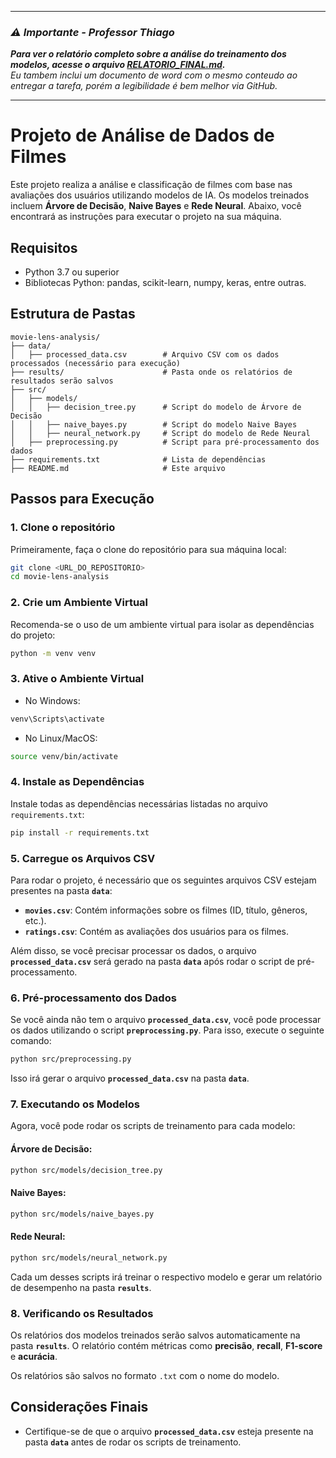 
---

### _⚠️ **Importante - Professor Thiago**_

_**Para ver o relatório completo sobre a análise do treinamento dos modelos, acesse o arquivo [RELATORIO_FINAL.md](./RELATORIO_FINAL.md).**  
Eu tambem inclui um documento de word com o mesmo conteudo ao entregar a tarefa, porém a legibilidade é bem melhor via GitHub._

---

# Projeto de Análise de Dados de Filmes

Este projeto realiza a análise e classificação de filmes com base nas avaliações dos usuários utilizando modelos de IA. Os modelos treinados incluem **Árvore de Decisão**, **Naive Bayes** e **Rede Neural**. Abaixo, você encontrará as instruções para executar o projeto na sua máquina.

## Requisitos

- Python 3.7 ou superior
- Bibliotecas Python: pandas, scikit-learn, numpy, keras, entre outras.

## Estrutura de Pastas

```
movie-lens-analysis/
├── data/
│   ├── processed_data.csv        # Arquivo CSV com os dados processados (necessário para execução)
├── results/                      # Pasta onde os relatórios de resultados serão salvos
├── src/                          
│   ├── models/                   
│   │   ├── decision_tree.py      # Script do modelo de Árvore de Decisão
│   │   ├── naive_bayes.py        # Script do modelo Naive Bayes
│   │   ├── neural_network.py     # Script do modelo de Rede Neural
│   ├── preprocessing.py          # Script para pré-processamento dos dados
├── requirements.txt              # Lista de dependências
├── README.md                     # Este arquivo
```

## Passos para Execução

### 1. Clone o repositório

Primeiramente, faça o clone do repositório para sua máquina local:

```bash
git clone <URL_DO_REPOSITORIO>
cd movie-lens-analysis
```

### 2. Crie um Ambiente Virtual

Recomenda-se o uso de um ambiente virtual para isolar as dependências do projeto:

```bash
python -m venv venv
```

### 3. Ative o Ambiente Virtual

- No Windows:

```bash
venv\Scripts\activate
```

- No Linux/MacOS:

```bash
source venv/bin/activate
```

### 4. Instale as Dependências

Instale todas as dependências necessárias listadas no arquivo `requirements.txt`:

```bash
pip install -r requirements.txt
```

### 5. Carregue os Arquivos CSV

Para rodar o projeto, é necessário que os seguintes arquivos CSV estejam presentes na pasta **`data`**:

- **`movies.csv`**: Contém informações sobre os filmes (ID, título, gêneros, etc.).
- **`ratings.csv`**: Contém as avaliações dos usuários para os filmes.

Além disso, se você precisar processar os dados, o arquivo **`processed_data.csv`** será gerado na pasta **`data`** após rodar o script de pré-processamento.


### 6. Pré-processamento dos Dados

Se você ainda não tem o arquivo **`processed_data.csv`**, você pode processar os dados utilizando o script **`preprocessing.py`**. Para isso, execute o seguinte comando:

```bash
python src/preprocessing.py
```

Isso irá gerar o arquivo **`processed_data.csv`** na pasta **`data`**.

### 7. Executando os Modelos

Agora, você pode rodar os scripts de treinamento para cada modelo:

#### Árvore de Decisão:

```bash
python src/models/decision_tree.py
```

#### Naive Bayes:

```bash
python src/models/naive_bayes.py
```

#### Rede Neural:

```bash
python src/models/neural_network.py
```

Cada um desses scripts irá treinar o respectivo modelo e gerar um relatório de desempenho na pasta **`results`**.

### 8. Verificando os Resultados

Os relatórios dos modelos treinados serão salvos automaticamente na pasta **`results`**. O relatório contém métricas como **precisão**, **recall**, **F1-score** e **acurácia**.

Os relatórios são salvos no formato `.txt` com o nome do modelo.

## Considerações Finais

- Certifique-se de que o arquivo **`processed_data.csv`** esteja presente na pasta **`data`** antes de rodar os scripts de treinamento.

